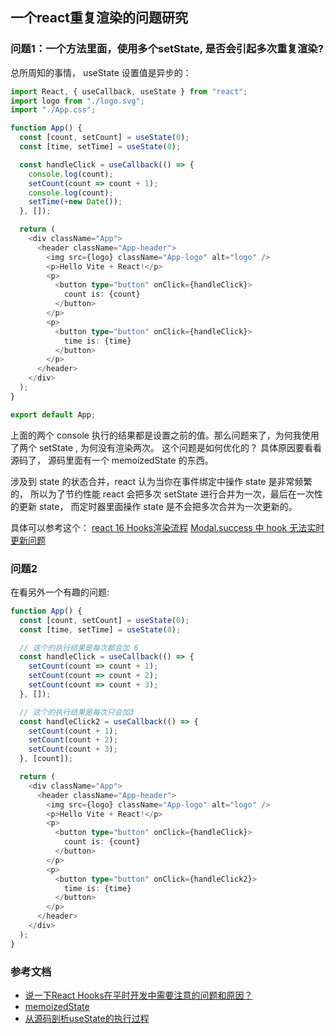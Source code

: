 ## 一个react重复渲染的问题研究

### 问题1：一个方法里面，使用多个setState, 是否会引起多次重复渲染?

总所周知的事情， useState 设置值是异步的：
```typescript jsx
import React, { useCallback, useState } from "react";
import logo from "./logo.svg";
import "./App.css";

function App() {
  const [count, setCount] = useState(0);
  const [time, setTime] = useState(0);

  const handleClick = useCallback(() => {
    console.log(count);
    setCount(count => count + 1);
    console.log(count);
    setTime(+new Date());
  }, []);

  return (
    <div className="App">
      <header className="App-header">
        <img src={logo} className="App-logo" alt="logo" />
        <p>Hello Vite + React!</p>
        <p>
          <button type="button" onClick={handleClick}>
            count is: {count}
          </button>
        </p>
        <p>
          <button type="button" onClick={handleClick}>
            time is: {time}
          </button>
        </p>
      </header>
    </div>
  );
}

export default App;
```

上面的两个 console 执行的结果都是设置之前的值。那么问题来了，为何我使用了两个 setState , 为何没有渲染两次。
这个问题是如何优化的？
具体原因要看看源码了， 源码里面有一个 memoizedState 的东西。

涉及到 state 的状态合并，react 认为当你在事件绑定中操作 state 是非常频繁的，
所以为了节约性能 react 会把多次 setState 进行合并为一次，最后在一次性的更新 state，
而定时器里面操作 state 是不会把多次合并为一次更新的。

具体可以参考这个：
[react 16 Hooks渲染流程](https://www.cnblogs.com/dh-dh/p/11278022.html)
[Modal.success 中 hook 无法实时更新问题](https://blog.csdn.net/qq_33988065/article/details/110493675)



### 问题2
在看另外一个有趣的问题:
```typescript jsx
function App() {
  const [count, setCount] = useState(0);
  const [time, setTime] = useState(0);

  // 这个的执行结果是每次都会加 6
  const handleClick = useCallback(() => {
    setCount(count => count + 1);
    setCount(count => count + 2);
    setCount(count => count + 3);
  }, []);

  // 这个的执行结果是每次只会加3
  const handleClick2 = useCallback(() => {
    setCount(count + 1);
    setCount(count + 2);
    setCount(count + 3);
  }, [count]);

  return (
    <div className="App">
      <header className="App-header">
        <img src={logo} className="App-logo" alt="logo" />
        <p>Hello Vite + React!</p>
        <p>
          <button type="button" onClick={handleClick}>
            count is: {count}
          </button>
        </p>
        <p>
          <button type="button" onClick={handleClick2}>
            time is: {time}
          </button>
        </p>
      </header>
    </div>
  );
}
```


### 参考文档
- [说一下React Hooks在平时开发中需要注意的问题和原因？](https://github.com/lgwebdream/FE-Interview/issues/906)
- [memoizedState](https://react.iamkasong.com/hooks/structure.html#memoizedstate)
- [从源码剖析useState的执行过程](https://blog.csdn.net/weixin_33854644/article/details/91440230)
